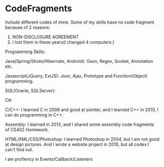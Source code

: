 # CodeFragments
Include different codes of mine.
Some of my skills have no code fragment because of 2 reasons:

1. NON-DISCLOSURE AGREEMENT
2. I lost them in these years(I changed 4 computers.)

Programming Skills:

Java(Spring/Struts/Hibernate, Android): Gson, Regex, Socket, Annotation etc.

Javascript(JQuery, ExtJS): Json, Ajax, Prototype and Function(Object) programming.

SQL(Oracle, SQLServer): 

C#: 

C/C++: I learned C in 2006 and good at pointer, and I learned C++ in 2010, I can do programming in C++.

Assembly: I learned in 2013, and I shared some assembly code fragments of CS402 Homework.

HTML/XML/CSS/Photoshop: I learned Photoshop in 2004, but I am not good at design pictures. And I wrote a website project in 2010, but all codes I can't find out. 

I am profiency in Events/Callback/Listeners 
 
